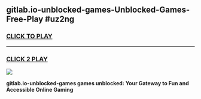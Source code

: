 
## gitlab.io-unblocked-games-Unblocked-Games-Free-Play #uz2ng
<h3>
<a href="https://us.freeplayer.one?title=gitlab.io-unblocked-games&ref=9M">CLICK TO PLAY</a></h3>
<hr>

<h3>
<a href="https://us.freeplayer.one?title=gitlab.io-unblocked-games&ref=9M">CLICK 2 PLAY</a>
  
</h3>

<a href="https://us.freeplayer.one?title=gitlab.io-unblocked-games&ref=9M"><img src="https://clearcache.store/games.png"></a>


**gitlab.io-unblocked-games games unblocked: Your Gateway to Fun and Accessible Online Gaming**
